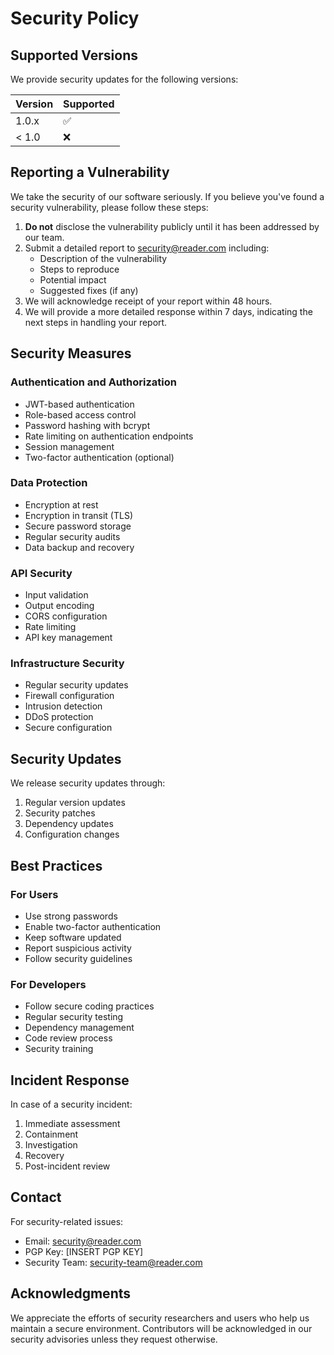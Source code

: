 # Security Policy

## Supported Versions

We provide security updates for the following versions:

| Version | Supported          |
| ------- | ------------------ |
| 1.0.x   | :white_check_mark: |
| < 1.0   | :x:                |

## Reporting a Vulnerability

We take the security of our software seriously. If you believe you've found a security vulnerability, please follow these steps:

1. **Do not** disclose the vulnerability publicly until it has been addressed by our team.
2. Submit a detailed report to security@reader.com including:
   - Description of the vulnerability
   - Steps to reproduce
   - Potential impact
   - Suggested fixes (if any)
3. We will acknowledge receipt of your report within 48 hours.
4. We will provide a more detailed response within 7 days, indicating the next steps in handling your report.

## Security Measures

### Authentication and Authorization

- JWT-based authentication
- Role-based access control
- Password hashing with bcrypt
- Rate limiting on authentication endpoints
- Session management
- Two-factor authentication (optional)

### Data Protection

- Encryption at rest
- Encryption in transit (TLS)
- Secure password storage
- Regular security audits
- Data backup and recovery

### API Security

- Input validation
- Output encoding
- CORS configuration
- Rate limiting
- API key management

### Infrastructure Security

- Regular security updates
- Firewall configuration
- Intrusion detection
- DDoS protection
- Secure configuration

## Security Updates

We release security updates through:

1. Regular version updates
2. Security patches
3. Dependency updates
4. Configuration changes

## Best Practices

### For Users

- Use strong passwords
- Enable two-factor authentication
- Keep software updated
- Report suspicious activity
- Follow security guidelines

### For Developers

- Follow secure coding practices
- Regular security testing
- Dependency management
- Code review process
- Security training

## Incident Response

In case of a security incident:

1. Immediate assessment
2. Containment
3. Investigation
4. Recovery
5. Post-incident review

## Contact

For security-related issues:

- Email: security@reader.com
- PGP Key: [INSERT PGP KEY]
- Security Team: security-team@reader.com

## Acknowledgments

We appreciate the efforts of security researchers and users who help us maintain a secure environment. Contributors will be acknowledged in our security advisories unless they request otherwise. 
